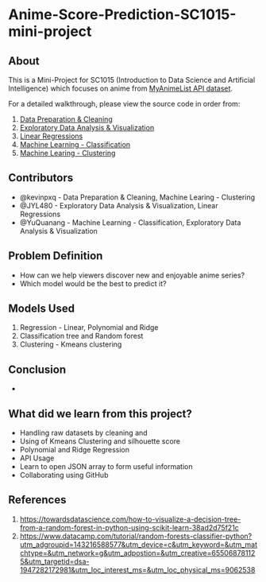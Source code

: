# Anime-Score-Prediction-SC1015-mini-project
## About

This is a Mini-Project for SC1015 (Introduction to Data Science and Artificial Intelligence) which focuses on anime from [MyAnimeList API dataset](https://myanimelist.net/blog.php?eid=835707). 

For a detailed walkthrough, please view the source code in order from:

1. [Data Preparation & Cleaning](https://github.com/nicklimmm/movie-analysis/blob/main/data-extraction.ipynb)
2. [Exploratory Data Analysis & Visualization](https://github.com/nicklimmm/movie-analysis/blob/main/data-visualization.ipynb)
3. [Linear Regressions](https://github.com/nicklimmm/movie-analysis/blob/main/data-resampling-and-splitting.ipynb)
4. [Machine Learning - Classification](https://github.com/nicklimmm/movie-analysis/blob/main/logistic-regression.ipynb)
5. [Machine Learing - Clustering](https://github.com/nicklimmm/movie-analysis/blob/main/neural-network.ipynb)
  
## Contributors

- @kevinpxq - Data Preparation & Cleaning, Machine Learing - Clustering
- @JYL480 - Exploratory Data Analysis & Visualization, Linear Regressions
- @YuQuanang - Machine Learning - Classification, Exploratory Data Analysis & Visualization

## Problem Definition

- How can we help viewers discover new and enjoyable anime series?
- Which model would be the best to predict it?

## Models Used

1. Regression - Linear, Polynomial and Ridge 
2. Classification tree and Random forest
3. Clustering - Kmeans clustering

## Conclusion

- 

## What did we learn from this project?

- Handling raw datasets by cleaning and
- Using of Kmeans Clustering and silhouette score
- Polynomial and Ridge Regression 
- API Usage
- Learn to open JSON array to form useful information
- Collaborating using GitHub

## References
1) <https://towardsdatascience.com/how-to-visualize-a-decision-tree-from-a-random-forest-in-python-using-scikit-learn-38ad2d75f21c>
2) <https://www.datacamp.com/tutorial/random-forests-classifier-python?utm_adgroupid=143216588577&utm_device=c&utm_keyword=&utm_matchtype=&utm_network=g&utm_adpostion=&utm_creative=655068781125&utm_targetid=dsa-1947282172981&utm_loc_interest_ms=&utm_loc_physical_ms=9062538>
